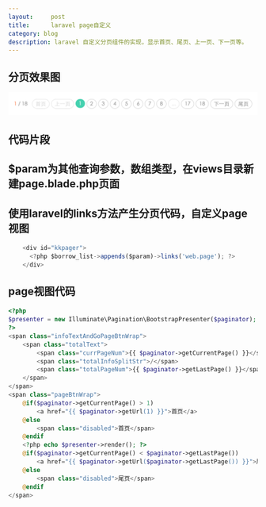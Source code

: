 ```yaml
---
layout:     post
title:      laravel page自定义
category: blog
description: laravel 自定义分页组件的实现，显示首页、尾页、上一页、下一页等。
---    
```

          

## 分页效果图      
![Alt Text](../images/2015-06-12-01.png)      

## 代码片段      

## $param为其他查询参数，数组类型，在views目录新建page.blade.php页面

## 使用laravel的links方法产生分页代码，自定义page视图
```js
	<div id="kkpager">
	  <?php $borrow_list->appends($param)->links('web.page'); ?>
	</div>
```

## page视图代码
```php
<?php
$presenter = new Illuminate\Pagination\BootstrapPresenter($paginator);
?>
<span class="infoTextAndGoPageBtnWrap">
    <span class="totalText">
        <span class="currPageNum">{{ $paginator->getCurrentPage() }}</span>
        <span class="totalInfoSplitStr">/</span>
        <span class="totalPageNum">{{ $paginator->getLastPage() }}</span>
    </span>
</span>
<span class="pageBtnWrap">
    @if($paginator->getCurrentPage() > 1)
        <a href="{{ $paginator->getUrl(1) }}">首页</a>
    @else
        <span class="disabled">首页</span>
    @endif
    <?php echo $presenter->render(); ?>
    @if($paginator->getCurrentPage() < $paginator->getLastPage())
        <a href="{{ $paginator->getUrl($paginator->getLastPage()) }}">尾页</a>
    @else
        <span class="disabled">尾页</span>
    @endif
</span>
```

